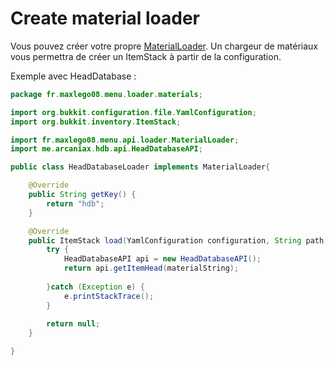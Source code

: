 # Create material loader

Vous pouvez créer votre propre [MaterialLoader](https://javadocs.groupez.dev/zmenu/fr/maxlego08/menu/api/loader/MaterialLoader.html). Un chargeur de matériaux vous permettra de créer un ItemStack à partir de la configuration.

Exemple avec HeadDatabase :

```java
package fr.maxlego08.menu.loader.materials;

import org.bukkit.configuration.file.YamlConfiguration;
import org.bukkit.inventory.ItemStack;

import fr.maxlego08.menu.api.loader.MaterialLoader;
import me.arcaniax.hdb.api.HeadDatabaseAPI;

public class HeadDatabaseLoader implements MaterialLoader{

	@Override
	public String getKey() {
		return "hdb";
	}

	@Override
	public ItemStack load(YamlConfiguration configuration, String path, String materialString) {
		try {
			HeadDatabaseAPI api = new HeadDatabaseAPI();
			return api.getItemHead(materialString);
			
		}catch (Exception e) {
			e.printStackTrace();
		}
		
		return null;
	}

}
```
